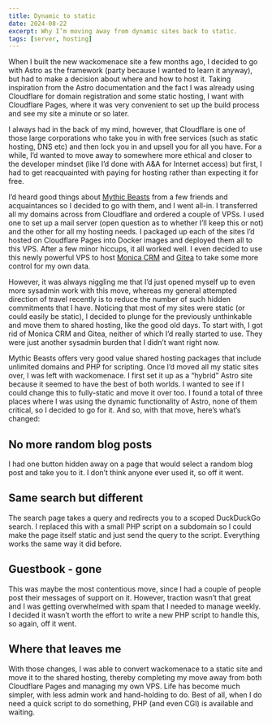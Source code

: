 ```yaml
---
title: Dynamic to static
date: 2024-08-22
excerpt: Why I’m moving away from dynamic sites back to static.
tags: [server, hosting]
---
```


When I built the new wackomenace site a few months ago, I decided to go with Astro as the framework (party because I wanted to learn it anyway), but had to make a decision about where and how to host it. Taking inspiration from the Astro documentation and the fact I was already using Cloudflare for domain registration and some static hosting, I want with Cloudflare Pages, where it was very convenient to set up the build process and see my site a minute or so later.

I always had in the back of my mind, however, that Cloudflare is one of those large corporations who take you in with free services (such as static hosting, DNS etc) and then lock you in and upsell you for all you have. For a while, I’d wanted to move away to somewhere more ethical and closer to the developer mindset (like I’d done with A&A for Internet access) but first, I had to get reacquainted with paying for hosting rather than expecting it for free.

I’d heard good things about [Mythic Beasts](https://www.mythic-beasts.com) from a few friends and acquaintances so I decided to go with them, and I went all-in. I transferred all my domains across from Cloudflare and ordered a couple of VPSs. I used one to set up a mail server (open question as to whether I’ll keep this or not) and the other for all my hosting needs. I packaged up each of the sites I’d hosted on Cloudflare Pages into Docker images and deployed them all to this VPS. After a few minor hiccups, it all worked well. I even decided to use this newly powerful VPS to host [Monica CRM](https://www.monicahq.com) and [Gitea](https://about.gitea.com) to take some more control for my own data.

However, it was always niggling me that I’d just opened myself up to even more sysadmin work with this move, whereas my general attempted direction of travel recently is to reduce the number of such hidden commitments that I have. Noticing that most of my sites were static (or could easily be static), I decided to plunge for the previously unthinkable and move them to shared hosting, like the good old days. To start with, I got rid of Monica CRM and Gitea, neither of which I’d really started to use. They were just another sysadmin burden that I didn’t want right now.

Mythic Beasts offers very good value shared hosting packages that include unlimited domains and PHP for scripting. Once I’d moved all my static sites over, I was left with wackomenace. I first set it up as a “hybrid” Astro site because it seemed to have the best of both worlds. I wanted to see if I could change this to fully-static and move it over too. I found a total of three places where I was using the dynamic functionality of Astro, none of them critical, so I decided to go for it. And so, with that move, here’s what’s changed:

## No more random blog posts

I had one button hidden away on a page that would select a random blog post and take you to it. I don’t think anyone ever used it, so off it went.

## Same search but different

The search page takes a query and redirects you to a scoped DuckDuckGo search. I replaced this with a small PHP script on a subdomain so I could make the page itself static and just send the query to the script. Everything works the same way it did before.

## Guestbook - gone

This was maybe the most contentious move, since I had a couple of people post their messages of support on it. However, traction wasn’t that great and I was getting overwhelmed with spam that I needed to manage weekly. I decided it wasn’t worth the effort to write a new PHP script to handle this, so again, off it went.

## Where that leaves me

With those changes, I was able to convert wackomenace to a static site and move it to the shared hosting, thereby completing my move away from both Cloudflare Pages and managing my own VPS. Life has become much simpler, with less admin work and hand-holding to do. Best of all, when I do need a quick script to do something, PHP (and even CGI) is available and waiting.
